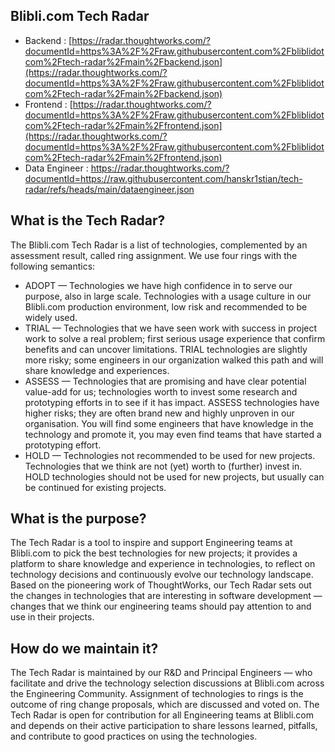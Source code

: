 ## Blibli.com Tech Radar 

- Backend : [https://radar.thoughtworks.com/?documentId=https%3A%2F%2Fraw.githubusercontent.com%2Fbliblidotcom%2Ftech-radar%2Fmain%2Fbackend.json](https://radar.thoughtworks.com/?documentId=https%3A%2F%2Fraw.githubusercontent.com%2Fbliblidotcom%2Ftech-radar%2Fmain%2Fbackend.json)
- Frontend : [https://radar.thoughtworks.com/?documentId=https%3A%2F%2Fraw.githubusercontent.com%2Fbliblidotcom%2Ftech-radar%2Fmain%2Ffrontend.json](https://radar.thoughtworks.com/?documentId=https%3A%2F%2Fraw.githubusercontent.com%2Fbliblidotcom%2Ftech-radar%2Fmain%2Ffrontend.json)
- Data Engineer : https://radar.thoughtworks.com/?documentId=https://raw.githubusercontent.com/hanskr1stian/tech-radar/refs/heads/main/dataengineer.json

## What is the Tech Radar?

The Blibli.com Tech Radar is a list of technologies, complemented by an assessment result, called ring assignment. We use four rings with the following semantics:

- ADOPT — Technologies we have high confidence in to serve our purpose, also in large scale. Technologies with a usage culture in our Blibli.com production environment, low risk and recommended to be widely used.
- TRIAL — Technologies that we have seen work with success in project work to solve a real problem; first serious usage experience that confirm benefits and can uncover limitations. TRIAL technologies are slightly more risky; some engineers in our organization walked this path and will share knowledge and experiences.
- ASSESS — Technologies that are promising and have clear potential value-add for us; technologies worth to invest some research and prototyping efforts in to see if it has impact. ASSESS technologies have higher risks; they are often brand new and highly unproven in our organisation. You will find some engineers that have knowledge in the technology and promote it, you may even find teams that have started a prototyping effort.
- HOLD — Technologies not recommended to be used for new projects. Technologies that we think are not (yet) worth to (further) invest in. HOLD technologies should not be used for new projects, but usually can be continued for existing projects.

## What is the purpose?

The Tech Radar is a tool to inspire and support Engineering teams at Blibli.com to pick the best technologies for new projects; it provides a platform to share knowledge and experience in technologies, to reflect on technology decisions and continuously evolve our technology landscape. Based on the pioneering work of ThoughtWorks, our Tech Radar sets out the changes in technologies that are interesting in software development — changes that we think our engineering teams should pay attention to and use in their projects.

## How do we maintain it?

The Tech Radar is maintained by our R&D and Principal Engineers — who facilitate and drive the technology selection discussions at Blibli.com across the Engineering Community. Assignment of technologies to rings is the outcome of ring change proposals, which are discussed and voted on. The Tech Radar is open for contribution for all Engineering teams at Blibli.com and depends on their active participation to share lessons learned, pitfalls, and contribute to good practices on using the technologies.

